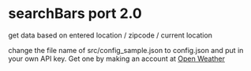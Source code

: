 
# searchBars port 2.0

get data based on entered location / zipcode / current location

change the file name of src/config_sample.json to config.json and put in your own API key. Get one by making an account at [Open Weather](https://openweathermap.org/)
